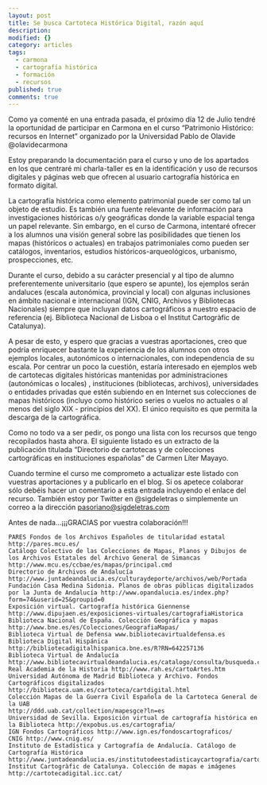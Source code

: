 ```yaml
---
layout: post
title: Se busca Cartoteca Histórica Digital, razón aquí
description: 
modified: {}
category: articles
tags: 
  - carmona
  - cartografía histórica
  - formación
  - recursos
published: true
comments: true
---
```

Como ya  comenté en una entrada pasada, el próximo día 12 de Julio tendré la oportunidad de participar en Carmona en el curso “Patrimonio Histórico: recursos en Internet” organizado por la Universidad Pablo de Olavide @olavidecarmona

Estoy preparando la documentación para el curso y uno de los apartados en los que centraré mi charla-taller es en la identificación y uso de recursos digitales y páginas web que ofrecen al usuario cartografía histórica en formato digital.

La cartografía histórica como elemento patrimonial puede ser como tal un objeto de estudio. Es también una fuente relevante de información para investigaciones históricas o/y geográficas donde la variable espacial  tenga un papel relevante. Sin embargo, en el curso de Carmona, intentaré ofrecer a los alumnos una visión general sobre las posibilidades que tienen los mapas (históricos o actuales) en  trabajos patrimoniales como pueden ser catálogos, inventarios, estudios históricos-arqueológicos, urbanismo, prospecciones, etc.

Durante el curso, debido a su carácter presencial y al tipo de alumno preferentemente universitario (que espero se apunte), los ejemplos serán andaluces (escala autonómica, provincial y local) con algunas inclusiones en ámbito nacional e internacional (IGN, CNIG, Archivos y Bibliotecas Nacionales) siempre que incluyan datos cartográficos a nuestro espacio de referencia (ej. Biblioteca Nacional de Lisboa o el Institut Cartogràfic de Catalunya).

A pesar de esto, y espero que gracias a vuestras aportaciones, creo que podría enriquecer bastante la experiencia de los alumnos con otros ejemplos locales, autonómicos o internacionales, con independencia de su escala. Por centrar un poco la cuestión, estaría interesado en ejemplos web de cartotecas digitales históricas mantenidas por  administraciones  (autonómicas o locales) , instituciones (bibliotecas, archivos), universidades o entidades privadas que estén subiendo en  en Internet sus colecciones de mapas históricos (incluyo como histórico series o vuelos no actuales o al menos del siglo XIX - principios del XX). El único requisito es que permita la descarga de la cartográfica.

Como no todo va a ser pedir, os pongo una lista con los recursos que tengo recopilados hasta ahora. El siguiente listado es un extracto de la publicación titulada “Directorio de cartotecas y de colecciones cartográficas en instituciones españolas” de Carmen Líter Mayayo.

Cuando termine el curso me comprometo a actualizar este listado con vuestras aportaciones y a publicarlo en el blog. Si os apetece colaborar sólo debéis hacer un comentario a esta entrada incluyendo el enlace del recurso. También estoy por Twitter en @sigdeletras o simplemente un correo a la dirección pasoriano@sigdeletras.com

Antes de nada...¡¡¡GRACIAS por vuestra colaboración!!!

    PARES Fondos de los Archivos Españoles de titularidad estatal http://pares.mcu.es/
    Catálogo Colectivo de las Colecciones de Mapas, Planos y Dibujos de los Archivos Estatales del Archivo General de Simancas http://www.mcu.es/ccbae/es/mapas/principal.cmd
    Directorio de Archivos de Andalucía http://www.juntadeandalucia.es/culturaydeporte/archivos/web/Portada
    Fundación Casa Medina Sidonia. Planos de obras públicas digitalizados por la Junta de Andalucía http://www.opandalucia.es/index.php?form=74&userid=25&groupid=0  
    Exposición virtual. Cartografía histórica Giennense http://www.dipujaen.es/exposiciones-virtuales/cartografiaHistorica 
    Biblioteca Nacional de España. Colección Geográfica y mapas http://www.bne.es/es/Colecciones/GeografiaMapas/
    Biblioteca Virtual de Defensa www.bibliotecavirtualdefensa.es 
    Biblioteca Digital Hispánica http://bibliotecadigitalhispanica.bne.es/R?RN=642257136 
    Biblioteca Virtual de Andalucía http://www.bibliotecavirtualdeandalucia.es/catalogo/consulta/busqueda.cmd 
    Real Academia de la Historia http://www.rah.es/cartoArtes.htm
    Universidad Autónoma de Madrid Biblioteca y Archivo. Fondos Cartográficos digitalizados http://biblioteca.uam.es/cartoteca/cartdigital.html
    Colección Mapas de la Guerra Civil Española de la Cartoteca General de la UAB
    http://ddd.uab.cat/collection/mapesgce?ln=es 
    Universidad de Sevilla. Exposición virtual de cartografía histórica en la Biblioteca http://expobus.us.es/cartografia/ 
    IGN Fondos Cartográficos http://www.ign.es/fondoscartograficos/
    CNIG http://www.cnig.es/ 
    Instituto de Estadística y Cartografía de Andalucía. Catálogo de Cartografía Histórica http://www.juntadeandalucia.es/institutodeestadisticaycartografia/cartoteca/buscar/search
    Institut Cartogràfic de Catalunya. Colección de mapas e imágenes http://cartotecadigital.icc.cat/
